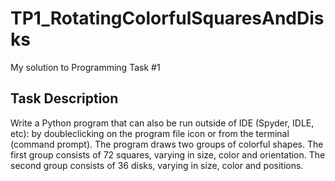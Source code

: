 # TP1_RotatingColorfulSquaresAndDisks
My solution to Programming Task #1

## Task Description
Write a Python program that can also be run outside of IDE (Spyder, IDLE, etc): by doubleclicking on the program file icon or from the terminal (command prompt). The program draws two groups of colorful shapes. The first group consists of 72 squares, varying in size, color and orientation. The second group consists of 36 disks, varying in size, color and positions.

